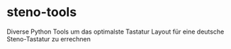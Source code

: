 steno-tools
===========

Diverse Python Tools um das optimalste Tastatur Layout für eine deutsche Steno-Tastatur zu errechnen
